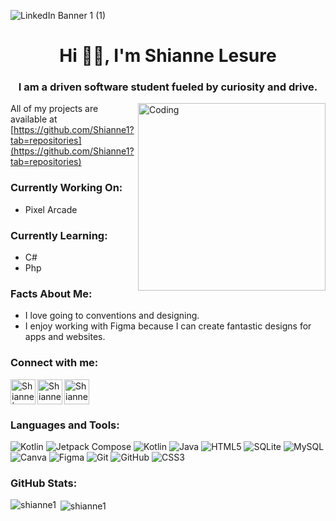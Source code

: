 ![LinkedIn Banner 1 (1)](https://github.com/Shianne1/Shianne1/assets/114550521/93050580-ab4a-4896-ab0d-023383396ff7)

<h1 align="center">Hi 👋🏽, I'm Shianne Lesure</h1>
<h3 align="center">I am a driven software student fueled by curiosity and drive.</h3>
<img align="right" alt="Coding" width="300" src="https://static.vecteezy.com/system/resources/previews/002/274/665/non_2x/black-woman-working-on-laptop-freelance-remote-working-online-studying-work-from-home-concept-illustration-vector.jpg">

All of my projects are available at [https://github.com/Shianne1?tab=repositories](https://github.com/Shianne1?tab=repositories)
<h3 align="left"> Currently Working On:</h3>
<ul>
  <li>Pixel Arcade </li>
</ul>

<h3 align="left"> Currently Learning:</h3>
<ul>
  <li>C#</li>
  <li>Php</li>
</ul>

<h3>Facts About Me:</h3>
<ul>
  <li>I love going to conventions and designing. </li>
  <li>I enjoy working with Figma because I can create fantastic designs for apps and websites.</li>
</ul>


<h3 align="left">Connect with me:</h3>
<p align="left">
<a href="https://github.com/Shianne1"><img " alt="Shianne Lesure| Github" width="40px" src="https://www.vectorlogo.zone/logos/github/github-tile.svg" /></a>
  <a href="https://www.linkedin.com/in/shiannelesure"><img align="left" alt=" Shianne | Linkedin" width="40px" src="https://www.vectorlogo.zone/logos/linkedin/linkedin-icon.svg" /></a>
  <a href="mailto:shianne1thla@yahoo.com"><img align="left" alt="Shianne Lesure| Yahoo" width="40px" src="https://www.vectorlogo.zone/logos/yahoo/yahoo-tile.svg" /></a> 
</p>

<h3 align="left">Languages and Tools:</h3>
<p align="left"> 
  
  ![Kotlin](https://img.shields.io/badge/kotlin-%237F52FF.svg?style=for-the-badge&logo=kotlin&logoColor=white) 
  ![Jetpack Compose](https://img.shields.io/badge/JetpackCompose-%231572B6.svg?style=for-the-badge&logo=jetpackcompose&logoColor=white) 
  ![Kotlin](https://img.shields.io/badge/AndroidStudio-%4169e1.svg?style=for-the-badge&logo=androidstudio&logoColor=white) 
  ![Java](https://img.shields.io/badge/java-%23ED8B00.svg?style=for-the-badge&logo=openjdk&logoColor=white) 
  ![HTML5](https://img.shields.io/badge/html5-%23E34F26.svg?style=for-the-badge&logo=html5&logoColor=white) 
  ![SQLite](https://img.shields.io/badge/sqlite-%2307405e.svg?style=for-the-badge&logo=sqlite&logoColor=white) 
  ![MySQL](https://img.shields.io/badge/mysql-4479A1.svg?style=for-the-badge&logo=mysql&logoColor=white) 
  ![Canva](https://img.shields.io/badge/Canva-%2300C4CC.svg?style=for-the-badge&logo=Canva&logoColor=white) 
  ![Figma](https://img.shields.io/badge/figma-%23F24E1E.svg?style=for-the-badge&logo=figma&logoColor=white) 
  ![Git](https://img.shields.io/badge/git-%23F05033.svg?style=for-the-badge&logo=git&logoColor=white) 
  ![GitHub](https://img.shields.io/badge/github-%23121011.svg?style=for-the-badge&logo=github&logoColor=white)
  ![CSS3](https://img.shields.io/badge/css3-%231572B6.svg?style=for-the-badge&logo=css3&logoColor=white)
  
</p>

<h3 align="left">GitHub Stats:</h3>
<p><img align="left" src="https://github-readme-stats.vercel.app/api/top-langs?username=shianne1&show_icons=true&locale=en&layout=compact&theme=tokyonight" alt="shianne1" /></p>
<p>&nbsp;<img align="center" src="https://github-readme-stats.vercel.app/api?username=shianne1&show_icons=true&locale=en&layout=compact&theme=tokyonight" alt="shianne1" /></p>


<!-- Proudly created with GPRM ( https://gprm.itsvg.in ) -->

